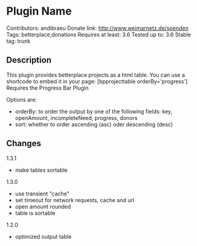 Plugin Name
===========
Contributors: andibraeu
Donate link: http://www.weimarnetz.de/spenden
Tags: betterplace,donations 
Requires at least: 3.6
Tested up to: 3.6
Stable tag: trunk

Description
------------
This plugin provides betterplace projects as a html table. You can use a shortcode to embed it in your page: [bpprojecttable orderBy='progress']
Requires the Progress Bar Plugin

Options are:
* orderBy: to order the output by one of the following fields: key, openAmount, incompleteNeed, progress, donors
* sort: whether to order ascending (asc) oder descending (desc)

Changes
-------
1.3.1
* make tables sortable

1.3.0
* use transient "cache"
* set timeout for network requests, cache and url
* open amount rounded
* table is sortable

1.2.0
* optimized output table
